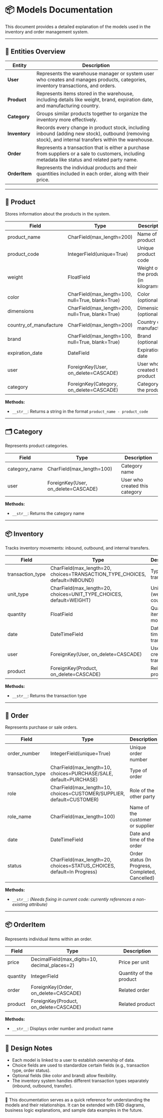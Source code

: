 # 📦 Models Documentation

This document provides a detailed explanation of the models used in the inventory and order management system.

---
## 🧩 Entities Overview

| Entity                  | Description |
|-------------------------|-------------|
| **User**                | Represents the warehouse manager or system user who creates and manages products,    categories, inventory transactions, and orders. |
| **Product**             | Represents items stored in the warehouse, including details like weight, brand, expiration date, and manufacturing country. |
| **Category**            | Groups similar products together to organize the inventory more effectively. |
| **Inventory**| Records every change in product stock, including inbound (adding new stock), outbound (removing stock), and internal transfers within the warehouse. |
| **Order**               | Represents a transaction that is either a purchase from suppliers or a sale to customers, including metadata like status and related party name. |
| **OrderItem**           | Represents the individual products and their quantities included in each order, along with their price. |

---

## 🛒 Product
Stores information about the products in the system.

| Field | Type | Description |
|------|------|-------------|
| product_name | CharField(max_length=200) | Name of the product |
| product_code | IntegerField(unique=True) | Unique product code |
| weight | FloatField | Weight of the product (in kilograms) |
| color | CharField(max_length=100, null=True, blank=True) | Color (optional) |
| dimensions | CharField(max_length=200, null=True, blank=True) | Dimensions (optional) |
| country_of_manufacture | CharField(max_length=200) | Country of manufacture |
| brand | CharField(max_length=100, null=True, blank=True) | Brand (optional) |
| expiration_date | DateField | Expiration date |
| user | ForeignKey(User, on_delete=CASCADE) | User who created this product |
| category | ForeignKey(Category, on_delete=CASCADE) | Category of the product |

**Methods:**
- `__str__`: Returns a string in the format `product_name - product_code`

---

## 🗂 Category
Represents product categories.

| Field | Type | Description |
|------|------|-------------|
| category_name | CharField(max_length=100) | Category name |
| user | ForeignKey(User, on_delete=CASCADE) | User who created this category |

**Methods:**
- `__str__`: Returns the category name

---

## 📦 Inventory
Tracks inventory movements: inbound, outbound, and internal transfers.

| Field | Type | Description |
|------|------|-------------|
| transaction_type | CharField(max_length=20, choices=TRANSACTION_TYPE_CHOICES, default=INBOUND) | Type of transaction |
| unit_type | CharField(max_length=20, choices=UNIT_TYPE_CHOICES, default=WEIGHT) | Unit type (weight or count) |
| quantity | FloatField | Quantity of items moved |
| date | DateTimeField | Date and time of the transaction |
| user | ForeignKey(User, on_delete=CASCADE) | User who created the transaction |
| product | ForeignKey(Product, on_delete=CASCADE) | Related product |

**Methods:**
- `__str__`: Returns the transaction type

---

## 🧾 Order
Represents purchase or sale orders.

| Field | Type | Description |
|------|------|-------------|
| order_number | IntegerField(unique=True) | Unique order number |
| transaction_type | CharField(max_length=10, choices=PURCHASE/SALE, default=PURCHASE) | Type of order |
| role | CharField(max_length=10, choices=CUSTOMER/SUPPLIER, default=CUSTOMER) | Role of the other party |
| role_name | CharField(max_length=100) | Name of the customer or supplier |
| date | DateTimeField | Date and time of the order |
| status | CharField(max_length=20, choices=STATUS_CHOICES, default=In Progress) | Order status (In Progress, Completed, Cancelled) |

**Methods:**
- `__str__`: *(Needs fixing in current code: currently references a non-existing attribute)*

---

## 📦 OrderItem
Represents individual items within an order.

| Field | Type | Description |
|------|------|-------------|
| price | DecimalField(max_digits=10, decimal_places=2) | Price per unit |
| quantity | IntegerField | Quantity of the product |
| order | ForeignKey(Order, on_delete=CASCADE) | Related order |
| product | ForeignKey(Product, on_delete=CASCADE) | Related product |

**Methods:**
- `__str__`: Displays order number and product name

---

## 🧩 Design Notes
- Each model is linked to a user to establish ownership of data.
- Choice fields are used to standardize certain fields (e.g., transaction type, order status).
- Optional fields (like color and brand) allow flexibility.
- The inventory system handles different transaction types separately (inbound, outbound, transfer).

---

🌱 This documentation serves as a quick reference for understanding the models and their relationships. It can be extended with ERD diagrams, business logic explanations, and sample data examples in the future.
